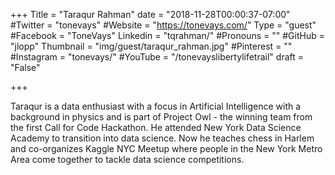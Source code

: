 +++
Title = "Taraqur Rahman"
date = "2018-11-28T00:00:37-07:00"
#Twitter = "tonevays"
#Website = "https://tonevays.com/"
Type = "guest"
#Facebook = "ToneVays"
Linkedin = "tqrahman/"
#Pronouns = ""
#GitHub = "jlopp"
Thumbnail = "img/guest/taraqur_rahman.jpg"
#Pinterest = ""
#Instagram = "tonevays/"
#YouTube = "/tonevayslibertylifetrail"
draft = "False"

+++

Taraqur is a data enthusiast with a focus in Artificial Intelligence with a background in physics and is part of Project Owl - the winning team from the first Call for Code Hackathon. He attended New York Data Science Academy to transition into data science. Now he teaches chess in Harlem and co-organizes Kaggle NYC Meetup where people in the New York Metro Area come together to tackle data science competitions.
